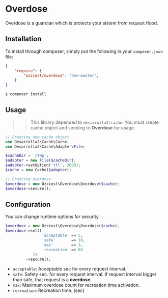 # Overdose 

Overdose is a guardian which is protects your sistem from request flood. 

## Installation

To install through composer, simply put the following in your `composer.json` file:

```json
{
    "require": {
        "ozziest/overdose": "dev-master",
    }
}
```

```bash 
$ composer install
```

## Usage

>> This library depended to `desarrolla2/cache`. You must create cache object
>> and sending to **Overdose** for usage. 

```php
// Creating new cache object
use Desarrolla2\Cache\Cache;
use Desarrolla2\Cache\Adapter\File;

$cacheDir = '/tmp';
$adapter = new File($cacheDir);
$adapter->setOption('ttl', 3600);
$cache = new Cache($adapter);

// Creating overdose
$overdose = new Ozziest\Overdose\Overdose($cache);
$overdose->secure();
```

## Configuration

You can change runtime options for security.

```php
$overdose = new Ozziest\Overdose\Overdose($cache);
$overdose->set([
                'acceptable' => 5,
                'safe'       => 10,
                'max'        => 3,
                'recreation' => 60
            ]) 
         ->secure();
```

* `acceptable`: Acceptable sec for every request interval. 
* `safe`: Safety sec. for every request interval. If request interval bigger than safe, that request is a **overdose.**
* `max`: Maximum overdose count for recreation time activation.
* `recreation`: Recreation time. (sec)